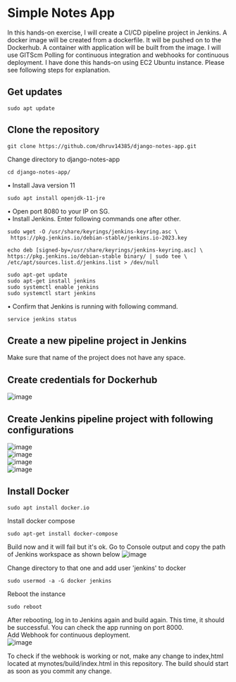 # Simple Notes App
In this hands-on exercise, I will create a CI/CD pipeline project in Jenkins. A docker image will be created from a dockerfile. It will be pushed on to the Dockerhub. A container with application will be built from the image. I will use GITScm Polling for continuous integration and webhooks for continuous deployment. I have done this hands-on using EC2 Ubuntu instance. Please see following steps for explanation.  

## Get updates  
```
sudo apt update
```

## Clone the repository  
```
git clone https://github.com/dhruv14385/django-notes-app.git
```
Change directory to django-notes-app
```
cd django-notes-app/
```
•	Install Java version 11  
```
sudo apt install openjdk-11-jre
```

•	Open port 8080 to your IP on SG.  
•	Install Jenkins. Enter following commands one after other.   
```
sudo wget -O /usr/share/keyrings/jenkins-keyring.asc \
 https://pkg.jenkins.io/debian-stable/jenkins.io-2023.key
```
```
echo deb [signed-by=/usr/share/keyrings/jenkins-keyring.asc] \
https://pkg.jenkins.io/debian-stable binary/ | sudo tee \
/etc/apt/sources.list.d/jenkins.list > /dev/null
```
```
sudo apt-get update
sudo apt-get install jenkins
sudo systemctl enable jenkins
sudo systemctl start jenkins
```
•	Confirm that Jenkins is running with following command.  
```
service jenkins status
```

## Create a new pipeline project in Jenkins

Make sure that name of the project does not have any space.

## Create credentials for Dockerhub
![image](https://github.com/dhruv14385/django-notes-app/assets/83332524/7fdbe137-daf8-4c13-b24d-044b61ac14c9)

## Create Jenkins pipeline project with following configurations
![image](https://github.com/dhruv14385/django-notes-app/assets/83332524/841788c4-4c45-42a2-98f2-c8178fa89fca)  
![image](https://github.com/dhruv14385/django-notes-app/assets/83332524/98ca5838-c1c3-4204-8805-a58d90867836)  
![image](https://github.com/dhruv14385/django-notes-app/assets/83332524/2bebe167-0aed-4081-a308-6f7a86bdb4ee)  
![image](https://github.com/dhruv14385/django-notes-app/assets/83332524/91520d39-7127-4fea-abae-aa8caca4f694)  


## Install Docker
```
sudo apt install docker.io
```
Install docker compose
```
sudo apt-get install docker-compose
```
Build now and it will fail but it's ok. Go to Console output and copy the path of Jenkins workspace as shown below
![image](https://github.com/dhruv14385/django-notes-app/assets/83332524/90b309cd-62a8-4a9f-9099-b9a7d8d86fbe)  

Change directory to that one and add user 'jenkins' to docker
```
sudo usermod -a -G docker jenkins
```
Reboot the instance
```
sudo reboot
```
After rebooting, log in to Jenkins again and build again. This time, it should be successful. You can check the app running on port 8000.  
Add Webhook for continuous deployment.  
![image](https://github.com/dhruv14385/django-notes-app/assets/83332524/630346b3-548c-4331-9b70-828276f2df1f)  

To check if the webhook is working or not, make any change to index,html located at mynotes/build/index.html in this repository. The build should start as soon as you commit any change.





